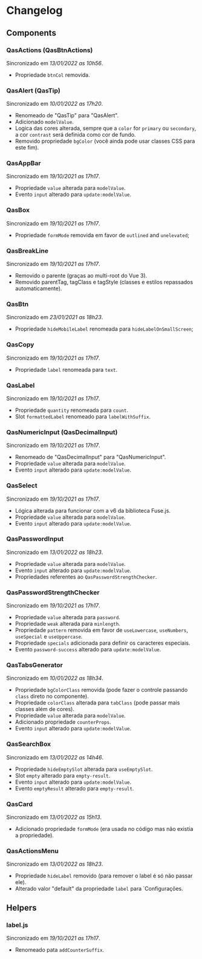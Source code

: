 # Changelog

## Components

### QasActions (QasBtnActions)

Sincronizado em _13/01/2022 as 10h56_.

- Propriedade `btnCol` removida.

### QasAlert (QasTip)

Sincronizado em _10/01/2022 as 17h20_.

- Renomeado de "QasTip" para "QasAlert".
- Adicionado `modelValue`.
- Logica das cores alterada, sempre que a `color` for `primary` ou `secondary`, a cor `contrast` será definida como cor de fundo.
- Removido propriedade `bgColor` (você ainda pode usar classes CSS para este fim).

### QasAppBar

Sincronizado em _19/10/2021 as 17h17_.

- Propriedade `value` alterada para `modelValue`.
- Evento `input` alterado para `update:modelValue`.

### QasBox

Sincronizado em _19/10/2021 as 17h17_.

- Propriedade `formMode` removida em favor de `outlined` and `unelevated`;

### QasBreakLine

Sincronizado em _19/10/2021 as 17h17_.

- Removido o parente (graças ao multi-root do Vue 3).
- Removido parentTag, tagClass e tagStyle (classes e estilos repassados automaticamente).

### QasBtn

Sincronizado em _23/01/2021 as 18h23_.

- Propriedade `hideMobileLabel` renomeada para `hideLabelOnSmallScreen`;

### QasCopy

Sincronizado em _19/10/2021 as 17h17_.

- Propriedade `label` renomeada para `text`.

### QasLabel

Sincronizado em _19/10/2021 as 17h17_.

- Propriedade `quantity` renomeada para `count`.
- Slot `formattedLabel` renomeado para `labelWithSuffix`.

### QasNumericInput (QasDecimalInput)

Sincronizado em _19/10/2021 as 17h17_.

- Renomeado de "QasDecimalInput" para "QasNumericInput".
- Propriedade `value` alterada para `modelValue`.
- Evento `input` alterado para `update:modelValue`.

### QasSelect

Sincronizado em _19/10/2021 as 17h17_.

- Lógica alterada para funcionar com a v6 da biblioteca Fuse.js.
- Propriedade `value` alterada para `modelValue`.
- Evento `input` alterado para `update:modelValue`.

### QasPasswordInput

Sincronizado em _13/01/2022 as 18h23_.

- Propriedade `value` alterada para `modelValue`.
- Evento `input` alterado para `update:modelValue`.
- Propriedades referentes ao `QasPasswordStrengthChecker`.

### QasPasswordStrengthChecker

Sincronizado em _19/10/2021 as 17h17_.

- Propriedade `value` alterada para `password`.
- Propriedade `weak` alterada para `minlength`.
- Propriedade `pattern` removida em favor de `useLowercase`, `useNumbers`, `useSpecial` e `useUppercase`.
- Propriedade `specials` adicionada para definir os caracteres especiais.
- Evento `password-success` alterado para `update:modelValue`.

### QasTabsGenerator

Sincronizado em _10/01/2022 as 18h34_.

- Propriedade `bgColorClass` removida (pode fazer o controle passando `class` direto no componente).
- Propriedade `colorClass` alterada para `tabClass` (pode passar mais classes além de cores).
- Propriedade `value` alterada para `modelValue`.
- Adicionado propriedade `counterProps`.
- Evento `input` alterado para `update:modelValue`.

### QasSearchBox

Sincronizado em _13/01/2022 as 14h46_.

- Propriedade `hideEmptySlot` alterada para `useEmptySlot`.
- Slot `empty` alterado para `empty-result`.
- Evento `input` alterado para `update:modelValue`.
- Evento `emptyResult` alterado para `empty-result`.

### QasCard

Sincronizado em _13/01/2022 as 15h13_.

- Adicionado propriedade `formMode` (era usada no código mas não existia a propriedade).

### QasActionsMenu

Sincronizado em _13/01/2022 as 18h23_.

- Propriedade `hideLabel` removido (para remover o label é só não passar ele).
- Alterado valor "default" da propriedade `label` para `Configurações.

## Helpers

### label.js

Sincronizado em _19/10/2021 as 17h17_.

- Renomeado pata `addCounterSuffix`.